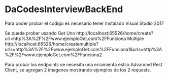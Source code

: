 # DaCodesInterviewBackEnd

Para poder probar el codigo es necesario tener Instalado Visual Studio 2017

Se puede probar usando Get
Uno
http://localhost:65526/home/create?url=http%3A%2F%2Fwww.ejemploGet.com%2FFunciona
Multiple
http://localhost:65526/home/createmultiple?urls=http%3A%2F%2Fwww.ejemploGet.com%2FFunciona1&urls=http%3A%2F%2Fwww.ejemploGet.com%2FFunciona2


Para probar los endpoints se necesita una erramienta estilo Advanced Rest Client, se agregan 2 imagenes mostrando ejemplos de los 2 requests.
